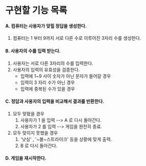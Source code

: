 # 구현할 기능 목록

#### A. 컴퓨터는 사용자가 맞힐 정답을 생성한다.
1. 컴퓨터는 1 부터 9까지 서로 다른 수로 이루어진 3자리 수를 생성한다.

####  B. 사용자의 수를 입력 받는다.
1. 사용자는 서로 다른 3자리의 수를 입력한다.
2. 사용자의 입력의 유효성을 검증한다.
   * 입력에 1~9 사이 숫자가 아닌 문자가 들어갈 경우
   * 입력이 3 자리 수가 아닌 경우
   * 입력에 중복된 수가 있을 경우

#### C. 정답과 사용자의 입력을 비교해서 결과를 반환한다.
1. 모두 맞혔을 경우
   1. 사용자가 1 을 입력 --> A 로 다시 돌아간다.
   2. 사용자가 2 를 입력 --> 게임을 완전히 종료.
2. 모두 맞히지 못했을 경우
   1. '낫싱' , '~볼~스트라이크' 등을 상황에 맞게 출력.
   2. B 로 다시 돌아간다.

#### D. 게임을 재시작한다. 



